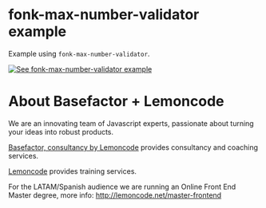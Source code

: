 # fonk-max-number-validator example

Example using `fonk-max-number-validator`.

[![See fonk-max-number-validator example](https://codesandbox.io/static/img/play-codesandbox.svg)](https://codesandbox.io/s/github/lemoncode/fonk-max-number-validator/tree/master/examples/js)

# About Basefactor + Lemoncode

We are an innovating team of Javascript experts, passionate about turning your ideas into robust products.

[Basefactor, consultancy by Lemoncode](http://www.basefactor.com) provides consultancy and coaching services.

[Lemoncode](http://lemoncode.net/services/en/#en-home) provides training services.

For the LATAM/Spanish audience we are running an Online Front End Master degree, more info: http://lemoncode.net/master-frontend

